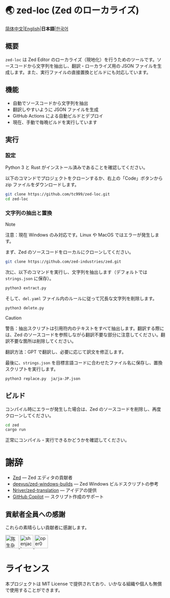 # 🌏 zed-loc (Zed のローカライズ)

[简体中文](README.md)|[English](README.en.md)|**日本語**|[한국어](README.ko.md)

## 概要

`zed-loc` は Zed Editor のローカライズ（現地化）を行うためのツールです。ソースコードから文字列を抽出し、翻訳・ローカライズ用の JSON ファイルを生成します。また、実行ファイルの直接置換とビルドにも対応しています。

## 機能

- 自動でソースコードから文字列を抽出
- 翻訳しやすいように JSON ファイルを生成
- GitHub Actions による自動ビルドとデプロイ
- 現在、手動で毎晩ビルドを実行しています

## 実行

### 設定

Python 3 と Rust がインストール済みであることを確認してください。

以下のコマンドでプロジェクトをクローンするか、右上の「Code」ボタンから zip ファイルをダウンロードします。

```bash
git clone https://github.com/tc999/zed-loc.git
cd zed-loc
```

### 文字列の抽出と置換

> [!note]
>
> 注意：現在 Windows のみ対応です。Linux や MacOS ではエラーが発生します。

まず、Zed のソースコードをローカルにクローンしてください。

```bash
git clone https://github.com/zed-industries/zed.git
```

次に、以下のコマンドを実行し、文字列を抽出します（デフォルトでは `strings.json` に保存）。

```bash
python3 extract.py
```

そして、`del.yaml` ファイル内のルールに従って冗長な文字列を削除します。

```bash
python3 delete.py
```

> [!caution]
>
> 警告：抽出スクリプトは引用符内のテキストをすべて抽出します。翻訳する際には、Zed のソースコードを参照しながら翻訳不要な部分に注意してください。翻訳不要な箇所は削除してください。

翻訳方法：GPT で翻訳し、必要に応じて訳文を修正します。

最後に、`strings.json` を目標言語コードに合わせたファイル名に保存し、置換スクリプトを実行します。

```bash
python3 replace.py  ja/ja-JP.json
```

## ビルド

コンパイル時にエラーが発生した場合は、Zed のソースコードを削除し、再度クローンしてください。

```bash
cd zed
cargo run
```

正常にコンパイル・実行できるかどうかを確認してください。

# 謝辞

- [Zed](https://github.com/zed-industries/zed) — Zed エディタの貢献者
- [deevus/zed-windows-builds](https://github.com/deevus/zed-windows-builds) — Zed Windows ビルドスクリプトの参考
- [Nriver/zed-translation](https://github.com/Nriver/zed-translation) — アイデアの提供
- [GitHub Copilot](https://github.com/copilot) — スクリプト作成のサポート

## 貢献者全員への感謝

これらの素晴らしい貢献者に感謝します。

<a href="https://github.com/TC999" title="陈生杂物房">
  <img src="https://avatars.githubusercontent.com/u/88823709?v=4" width="42;" alt="陈生杂物房"/>
</a>
<a href="https://github.com/shenjackyuanjie" title="shenjack">
  <img src="https://avatars.githubusercontent.com/u/54507071?v=4" width="42;" alt="shenjack"/>
</a>
<a href="https://github.com/oper0" title="oper0">
  <img src="https://avatars.githubusercontent.com/u/204131036?v=4" width="42;" alt="oper0"/>
</a>

# ライセンス

本プロジェクトは MIT License で提供されており、いかなる組織や個人も無償で使用することができます。
